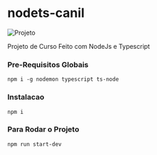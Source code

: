 # nodets-canil

<img src='https://media.discordapp.net/attachments/1078395983081246800/1173801127188385842/PetDevShop.png?ex=6565467c&is=6552d17c&hm=0df4e6379acdfd26c725d57cf233cd63267f075e212e4e1b07bd2af61d980925&=&width=735&height=413' alt='Projeto' />

Projeto de Curso Feito com NodeJs e Typescript

### Pre-Requisitos Globais

`npm i -g nodemon typescript ts-node`

### Instalacao

`npm i`

### Para Rodar o Projeto

`npm run start-dev`
